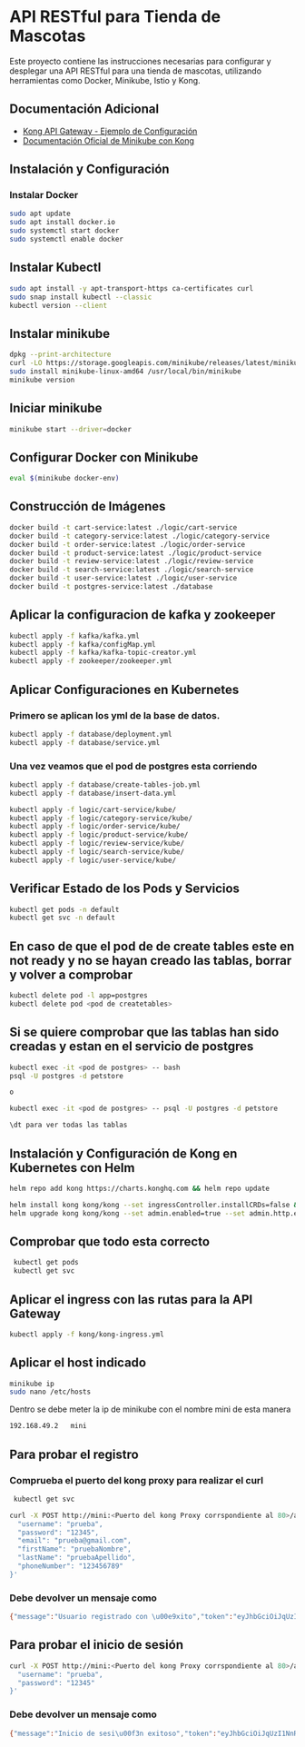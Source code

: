 
# API RESTful para Tienda de Mascotas

Este proyecto contiene las instrucciones necesarias para configurar y desplegar una API RESTful para una tienda de mascotas, utilizando herramientas como Docker, Minikube, Istio y Kong.

## Documentación Adicional

- [Kong API Gateway - Ejemplo de Configuración](https://github.com/jlfg-evereven/ucjc-ida/blob/main/kong-api-gateway/README.md)
- [Documentación Oficial de Minikube con Kong](https://minikube.sigs.k8s.io/docs/handbook/addons/kong-ingress/)

## Instalación y Configuración

### Instalar Docker
```bash
sudo apt update
sudo apt install docker.io
sudo systemctl start docker
sudo systemctl enable docker
```

## Instalar Kubectl
```bash
sudo apt install -y apt-transport-https ca-certificates curl
sudo snap install kubectl --classic
kubectl version --client
```
## Instalar minikube
```bash
dpkg --print-architecture
curl -LO https://storage.googleapis.com/minikube/releases/latest/minikube-linux-amd64
sudo install minikube-linux-amd64 /usr/local/bin/minikube
minikube version
```

## Iniciar minikube
```bash
minikube start --driver=docker
```

## Configurar Docker con Minikube
```bash
eval $(minikube docker-env)
```

## Construcción de Imágenes
```bash
docker build -t cart-service:latest ./logic/cart-service
docker build -t category-service:latest ./logic/category-service
docker build -t order-service:latest ./logic/order-service
docker build -t product-service:latest ./logic/product-service
docker build -t review-service:latest ./logic/review-service
docker build -t search-service:latest ./logic/search-service
docker build -t user-service:latest ./logic/user-service
docker build -t postgres-service:latest ./database
```

## Aplicar la configuracion de kafka y zookeeper

```bash
kubectl apply -f kafka/kafka.yml
kubectl apply -f kafka/configMap.yml
kubectl apply -f kafka/kafka-topic-creator.yml
kubectl apply -f zookeeper/zookeeper.yml
```


## Aplicar Configuraciones en Kubernetes


### Primero se aplican los yml de la base de datos.
```bash
kubectl apply -f database/deployment.yml
kubectl apply -f database/service.yml
```

### Una vez veamos que el pod de postgres esta corriendo
```bash
kubectl apply -f database/create-tables-job.yml
kubectl apply -f database/insert-data.yml
```

```bash
kubectl apply -f logic/cart-service/kube/
kubectl apply -f logic/category-service/kube/
kubectl apply -f logic/order-service/kube/
kubectl apply -f logic/product-service/kube/
kubectl apply -f logic/review-service/kube/
kubectl apply -f logic/search-service/kube/
kubectl apply -f logic/user-service/kube/
```

## Verificar Estado de los Pods y Servicios
```bash
kubectl get pods -n default
kubectl get svc -n default
```

## En caso de que el pod de de create tables este en not ready y no se hayan creado las tablas, borrar y volver a comprobar
```bash
kubectl delete pod -l app=postgres
kubectl delete pod <pod de createtables>
```

## Si se quiere comprobar que las tablas han sido creadas y estan en el servicio de postgres
```bash
kubectl exec -it <pod de postgres> -- bash
psql -U postgres -d petstore

o

kubectl exec -it <pod de postgres> -- psql -U postgres -d petstore

\dt para ver todas las tablas
```

##  Instalación y Configuración de Kong en Kubernetes con Helm
```bash
helm repo add kong https://charts.konghq.com && helm repo update

helm install kong kong/kong --set ingressController.installCRDs=false && \
helm upgrade kong kong/kong --set admin.enabled=true --set admin.http.enabled=true

```

##  Comprobar que todo  esta correcto
```bash
 kubectl get pods
 kubectl get svc
```


##  Aplicar el ingress con las rutas para la API Gateway
```bash
kubectl apply -f kong/kong-ingress.yml
```

## Aplicar el host indicado
```bash
minikube ip
sudo nano /etc/hosts
```
Dentro se debe meter la ip de minikube con el nombre mini de esta manera
```bash
192.168.49.2   mini
```

## Para probar el registro

### Comprueba el puerto del kong proxy para realizar  el curl
```bash
 kubectl get svc
```

```bash
curl -X POST http://mini:<Puerto del kong Proxy corrspondiente al 80>/api/users/register -H "Content-Type: application/json" -d '{
  "username": "prueba",
  "password": "12345",
  "email": "prueba@gmail.com",
  "firstName": "pruebaNombre",
  "lastName": "pruebaApellido",
  "phoneNumber": "123456789"
}'
```

### Debe devolver un mensaje como 
```bash
{"message":"Usuario registrado con \u00e9xito","token":"eyJhbGciOiJqUzI1NnR5cCI6IkpXVCJ9.eyJ1ca12UO98snia82TlkMTk2Y2IthLWExMI5Ndj48ak1hwIjoxNzMxNzU4ODEwfQ.4AzOdX7Q75_yZq9HntelIk2pCw_Ks"}
```

## Para probar el inicio de sesión
```bash
curl -X POST http://mini:<Puerto del kong Proxy corrspondiente al 80>/api/users/login -H "Content-Type: application/json" -d '{
  "username": "prueba",
  "password": "12345"
}'
```
### Debe devolver un mensaje como 
```bash
{"message":"Inicio de sesi\u00f3n exitoso","token":"eyJhbGciOiJqUzI1NnR5cCI6IkpXVCJ9.eyJ1ca12UO98snia82TlkMTk2Y2IthLWExMI5Ndj48ak1hwIjoxNzMxNzU4ODEwfQ.4AzOdX7Q75_yZq9HntelIk2pCw_Ks"}
```


<!-- curl -X GET "http://mini:32542/api/search?q=perro" -H "Content-Type: application/json" -->
